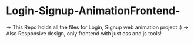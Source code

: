 # Login-Signup-AnimationFrontend-
-> This Repo holds all the files for Login, Signup web animation project :)
-> Also Responsive design, only frontend with just css and js tools!
